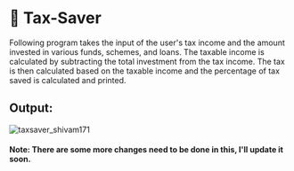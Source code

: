 # 🧾 Tax-Saver
<p>Following program takes the input of the user's tax income and the amount invested in various funds, schemes, and loans. The taxable income is calculated by subtracting the total investment from the tax income. The tax is then calculated based on the taxable income and the percentage of tax saved is calculated and printed.</p>

## Output:
![taxsaver_shivam171](https://user-images.githubusercontent.com/66107248/218297759-aaf77cfd-d39b-4a0d-ac40-5160c3cb29ba.png)

#### Note: There are some more changes need to be done in this, I'll update it soon.
